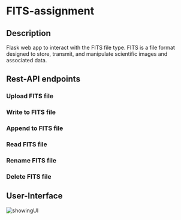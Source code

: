 # FITS-assignment
## Description
Flask web app to interact with the FITS file type. FITS is a file format designed to store, transmit, and manipulate scientific images and associated data.
## Rest-API endpoints
### Upload FITS file
### Write to FITS file
### Append to FITS file
### Read FITS file
### Rename FITS file
### Delete FITS file
## User-Interface
![showingUI](https://github.com/XoXoTheFrozenFox/FITS-assignment/assets/104361159/5dc638b8-5b44-41c5-a769-c449db30109f)
